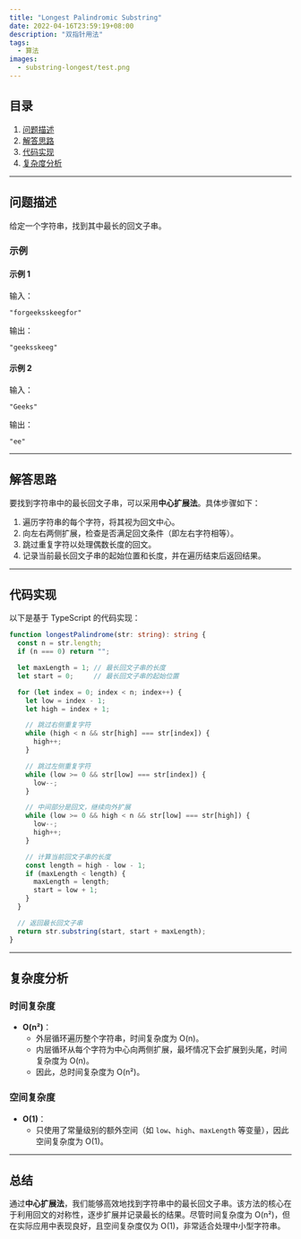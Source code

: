 ```yaml
---
title: "Longest Palindromic Substring"
date: 2022-04-16T23:59:19+08:00
description: "双指针用法"
tags:
  - 算法
images:
  - substring-longest/test.png
---
```

## 目录

1. [问题描述](#问题描述)
2. [解答思路](#解答思路)
3. [代码实现](#代码实现)
4. [复杂度分析](#复杂度分析)

---

## 问题描述

给定一个字符串，找到其中最长的回文子串。

### 示例

#### 示例 1
输入：
```text
"forgeeksskeegfor"
```
输出：
```text
"geeksskeeg"
```

#### 示例 2
输入：
```text
"Geeks"
```
输出：
```text
"ee"
```

---

## 解答思路

要找到字符串中的最长回文子串，可以采用**中心扩展法**。具体步骤如下：

1. 遍历字符串的每个字符，将其视为回文中心。
2. 向左右两侧扩展，检查是否满足回文条件（即左右字符相等）。
3. 跳过重复字符以处理偶数长度的回文。
4. 记录当前最长回文子串的起始位置和长度，并在遍历结束后返回结果。

---

## 代码实现

以下是基于 TypeScript 的代码实现：

```ts
function longestPalindrome(str: string): string {
  const n = str.length;
  if (n === 0) return "";

  let maxLength = 1; // 最长回文子串的长度
  let start = 0;     // 最长回文子串的起始位置

  for (let index = 0; index < n; index++) {
    let low = index - 1;
    let high = index + 1;

    // 跳过右侧重复字符
    while (high < n && str[high] === str[index]) {
      high++;
    }

    // 跳过左侧重复字符
    while (low >= 0 && str[low] === str[index]) {
      low--;
    }

    // 中间部分是回文，继续向外扩展
    while (low >= 0 && high < n && str[low] === str[high]) {
      low--;
      high++;
    }

    // 计算当前回文子串的长度
    const length = high - low - 1;
    if (maxLength < length) {
      maxLength = length;
      start = low + 1;
    }
  }

  // 返回最长回文子串
  return str.substring(start, start + maxLength);
}
```

---

## 复杂度分析

### 时间复杂度
- **O(n²)**：  
  - 外层循环遍历整个字符串，时间复杂度为 O(n)。
  - 内层循环从每个字符为中心向两侧扩展，最坏情况下会扩展到头尾，时间复杂度为 O(n)。
  - 因此，总时间复杂度为 O(n²)。

### 空间复杂度
- **O(1)**：  
  - 只使用了常量级别的额外空间（如 `low`、`high`、`maxLength` 等变量），因此空间复杂度为 O(1)。

---

## 总结

通过**中心扩展法**，我们能够高效地找到字符串中的最长回文子串。该方法的核心在于利用回文的对称性，逐步扩展并记录最长的结果。尽管时间复杂度为 O(n²)，但在实际应用中表现良好，且空间复杂度仅为 O(1)，非常适合处理中小型字符串。
